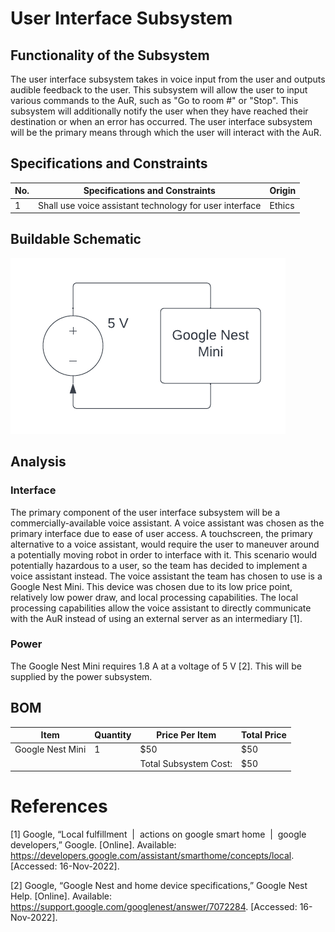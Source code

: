# User Interface Subsystem

## Functionality of the Subsystem
The user interface subsystem takes in voice input from the user and outputs audible feedback to the user. This subsystem will allow the user to input various commands to the AuR, such as "Go to room #" or "Stop". This subsystem will additionally notify the user when they have reached their destination or when an error has occurred. The user interface subsystem will be the primary means through which the user will interact with the AuR.

## Specifications and Constraints
| No. | Specifications and Constraints | Origin |
|-|-|-|
| 1 | Shall use voice assistant technology for user interface | Ethics |

## Buildable Schematic
![schematic](user_interface_diagram.png)

## Analysis
### Interface
The primary component of the user interface subsystem will be a commercially-available voice assistant. A voice assistant was chosen as the primary interface due to ease of user access. A touchscreen, the primary alternative to a voice assistant, would require the user to maneuver around a potentially moving robot in order to interface with it. This scenario would potentially hazardous to a user, so the team has decided to implement a voice assistant instead. The voice assistant the team has chosen to use is a Google Nest Mini. This device was chosen due to its low price point, relatively low power draw, and local processing capabilities. The local processing capabilities allow the voice assistant to directly communicate with the AuR instead of using an external server as an intermediary [1].

### Power
The Google Nest Mini requires 1.8 A at a voltage of 5 V [2]. This will be supplied by the power subsystem.

## BOM
| Item | Quantity | Price Per Item | Total Price |
|-|-|-|-|
| Google Nest Mini | 1 | $50 | $50 |
| | | Total Subsystem Cost: | $50 |

# References

[1] Google, “Local fulfillment &nbsp;|&nbsp; actions on google smart home &nbsp;|&nbsp; google developers,” Google. [Online]. Available: https://developers.google.com/assistant/smarthome/concepts/local. [Accessed: 16-Nov-2022].

[2] Google, “Google Nest and home device specifications,” Google Nest Help. [Online]. Available: https://support.google.com/googlenest/answer/7072284. [Accessed: 16-Nov-2022]. 